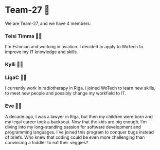 # Team-27 🚀

We are Team-27, and we have 4 members: 

### Teisi Timma 👩‍💻
I'm Estonian and working in aviation. I decided to apply to WoTech to improve my IT knowledge and skills.

### Kylli 👩‍💻


### LīgaC 👩‍💻
I currently work in radiotherapy in Riga. I joined WoTech to learn new skills, to meet new people and possibly change my workfield to IT. 

### Eve 👩‍💻
A decade ago, I was a lawyer in Riga, but then my children were born and my legal career took a backseat. Now that the kids are big enough, I'm diving into my long-standing passion for software development and programming languages. I've joined this program to conquer bugs instead of briefs. Who knew that coding could be even more challenging than convincing a toddler to eat their veggies?
